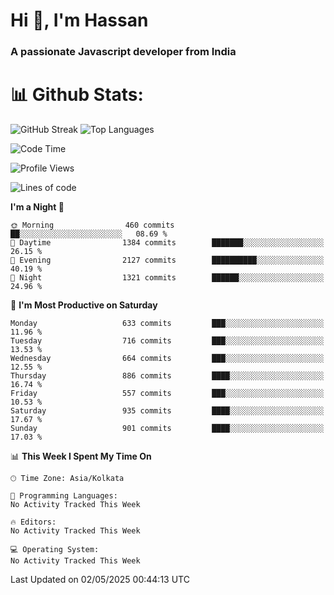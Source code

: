 # Hi 👋, I'm Hassan
### A passionate Javascript developer from India


# 📊 Github Stats:
![GitHub Streak](https://github-readme-streak-stats.herokuapp.com/?user=codeblooded47&theme=dracula&hide_border=false)
![Top Languages](https://github-readme-stats.vercel.app/api/top-langs/?username=codeblooded47&layout=compact&theme=dracula)



<!--START_SECTION:waka-->
![Code Time](http://img.shields.io/badge/Code%20Time-883%20hrs%201%20min-blue)

![Profile Views](http://img.shields.io/badge/Profile%20Views-0-blue)

![Lines of code](https://img.shields.io/badge/From%20Hello%20World%20I%27ve%20Written-23.9%20million%20lines%20of%20code-blue)

**I'm a Night 🦉** 

```text
🌞 Morning                460 commits         ██░░░░░░░░░░░░░░░░░░░░░░░   08.69 % 
🌆 Daytime                1384 commits        ███████░░░░░░░░░░░░░░░░░░   26.15 % 
🌃 Evening                2127 commits        ██████████░░░░░░░░░░░░░░░   40.19 % 
🌙 Night                  1321 commits        ██████░░░░░░░░░░░░░░░░░░░   24.96 % 
```
📅 **I'm Most Productive on Saturday** 

```text
Monday                   633 commits         ███░░░░░░░░░░░░░░░░░░░░░░   11.96 % 
Tuesday                  716 commits         ███░░░░░░░░░░░░░░░░░░░░░░   13.53 % 
Wednesday                664 commits         ███░░░░░░░░░░░░░░░░░░░░░░   12.55 % 
Thursday                 886 commits         ████░░░░░░░░░░░░░░░░░░░░░   16.74 % 
Friday                   557 commits         ███░░░░░░░░░░░░░░░░░░░░░░   10.53 % 
Saturday                 935 commits         ████░░░░░░░░░░░░░░░░░░░░░   17.67 % 
Sunday                   901 commits         ████░░░░░░░░░░░░░░░░░░░░░   17.03 % 
```


📊 **This Week I Spent My Time On** 

```text
🕑︎ Time Zone: Asia/Kolkata

💬 Programming Languages: 
No Activity Tracked This Week

🔥 Editors: 
No Activity Tracked This Week

💻 Operating System: 
No Activity Tracked This Week
```


 Last Updated on 02/05/2025 00:44:13 UTC
<!--END_SECTION:waka-->

